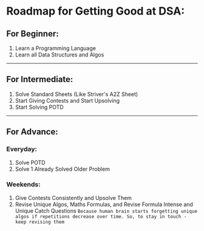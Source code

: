 # Roadmap for Getting Good at DSA: 


## For Beginner: 

1. Learn a Programming Language 
2. Learn all Data Structures and Algos 

- - - 

## For Intermediate: 

1. Solve Standard Sheets (Like Striver's A2Z Sheet) 
2. Start Giving Contests and Start Upsolving 
3. Start Solving POTD 

- - - 

## For Advance: 

### Everyday: 
1. Solve POTD 
2. Solve 1 Already Solved Older Problem 

### Weekends: 
1. Give Contests Consistently and Upsolve Them 
2. Revise Unique Algos, Maths Formulas, and Revise Formula Intense and Unique Catch Questions `Because human brain starts forgetting unique algos if repetitions decrease over time. So, to stay in touch - keep revising them` 
